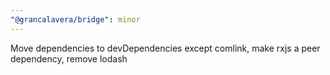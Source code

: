 ```yaml
---
"@grancalavera/bridge": minor
---
```


Move dependencies to devDependencies except comlink, make rxjs a peer dependency, remove lodash
